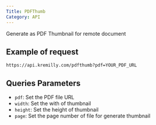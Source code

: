 ```yaml
---
Title: PDFThumb
Category: API
---
```

Generate as PDF Thumbnail for remote document

## Example of request

```shell
https://api.kremilly.com/pdfthumb?pdf=YOUR_PDF_URL
```

## Queries Parameters

* `pdf`: Set the PDF file URL
* `width`: Set the with of thumbnail
* `height`: Set the height of thumbnail
* `page`: Set the page number of file for generate thumbnail
